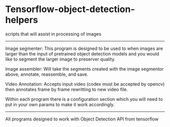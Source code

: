 # Tensorflow-object-detection-helpers
scripts that will assist in processing of images

--------------------------
Image segmenter:
This program is designed to be used to when images are larger than the input of pretrained object detection models and you would like to segment the larger image to preserver quality.

Image assembler:
Will take the segments created with the image segmentor above, annotate, reassemble, and save.

Video Annotation:
Accepts input video (codex must be accepted by opencv) then annotates frame by frame rewritting to new video file.

Within each program there is a configuration section which you will need to put in your own params to make it work accordingly.


---------------------------
All programs designed to work with Object Detection API from tensorflow
